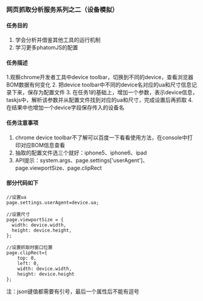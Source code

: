 ### 网页抓取分析服务系列之二（设备模拟）

#### 任务目的
1. 学会分析并借鉴其他工具的运行机制
2. 学习更多phatomJS的配置

#### 任务描述
1.观察chrome开发者工具中device toolbar，切换到不同的device，查看浏览器BOM数据有何变化
2. 把device toolbar中不同的device名对应的ua和尺寸信息记录下来，保存为配置文件
3. 在任务1的基础上，增加一个参数，表示device信息，taskjs中，解析该参数并从配置文件找到对应的ua和尺寸，完成设置后再抓取
4. 在结果中也增加一个device字段保存传入的设备名

#### 任务注意事项
1. chrome device toolbar不了解可以百度一下看看使用方法，在console中打印对应BOM信息查看
2. 抽取的配置文件选三个就好：iphone5、iphone6、ipad
3. API提示：system.args、page.settings['userAgent']、page.viewportSize、page.clipRect

#### 部分代码如下

    //设置ua
    page.settings.userAgent=device.ua;

    //设置尺寸
    page.viewportSize = {
      width: device.width,
      height: device.height,
    };

    //设置抓取时窗口位置
    page.clipRect={
        top: 0,
        left: 0,
        width: device.width,
        height: device.height
    };

注：json键值都需要有引号，最后一个属性后不能有逗号

